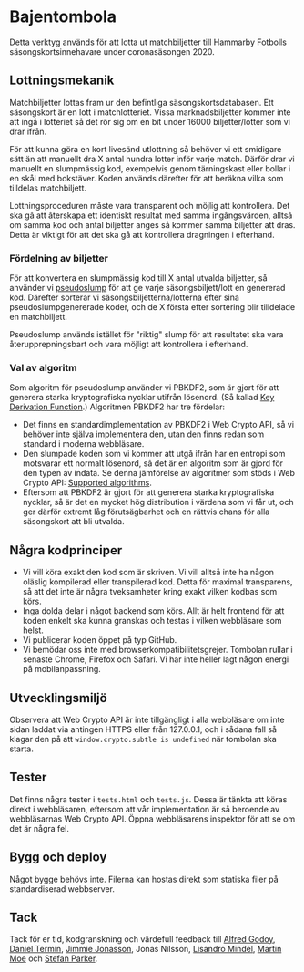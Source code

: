 # Bajentombola

Detta verktyg används för att lotta ut matchbiljetter till Hammarby Fotbolls säsongskortsinnehavare under coronasäsongen 2020.


## Lottningsmekanik

Matchbiljetter lottas fram ur den befintliga säsongskortsdatabasen. Ett säsongskort är en lott i matchlotteriet. Vissa marknadsbiljetter kommer inte att ingå i lotteriet så det rör sig om en bit under 16000 biljetter/lotter som vi drar ifrån.

För att kunna göra en kort livesänd utlottning så behöver vi ett smidigare sätt än att manuellt dra X antal hundra lotter inför varje match. Därför drar vi manuellt en slumpmässig kod, exempelvis genom tärningskast eller bollar i en skål med bokstäver. Koden används därefter för att beräkna vilka som tilldelas matchbiljett.

Lottningsproceduren måste vara transparent och möjlig att kontrollera. Det ska gå att återskapa ett identiskt resultat med samma ingångsvärden, alltså om samma kod och antal biljetter anges så kommer samma biljetter att dras. Detta är viktigt för att det ska gå att kontrollera dragningen i efterhand.


### Fördelning av biljetter

För att konvertera en slumpmässig kod till X antal utvalda biljetter, så använder vi [pseudoslump](https://sv.wikipedia.org/wiki/Pseudoslumptalsgenerator) för att ge varje säsongsbiljett/lott en genererad kod. Därefter sorterar vi säsongsbiljetterna/lotterna efter sina pseudoslumpgenererade koder, och de X första efter sortering blir tilldelade en matchbiljett.

Pseudoslump används istället för "riktig" slump för att resultatet ska vara återupprepningsbart och vara möjligt att kontrollera i efterhand.


### Val av algoritm

Som algoritm för pseudoslump använder vi PBKDF2, som är gjort för att generera starka kryptografiska nycklar utifrån lösenord. (Så kallad [Key Derivation Function](https://en.wikipedia.org/wiki/Key_derivation_function).) Algoritmen PBKDF2 har tre fördelar:

* Det finns en standardimplementation av PBKDF2 i Web Crypto API, så vi behöver inte själva implementera den, utan den finns redan som standard i moderna webbläsare.
* Den slumpade koden som vi kommer att utgå ifrån har en entropi som motsvarar ett normalt lösenord, så det är en algoritm som är gjord för den typen av indata. Se denna jämförelse av algoritmer som stöds i Web Crypto API: [Supported algorithms](https://developer.mozilla.org/en-US/docs/Web/API/SubtleCrypto/deriveKey#Supported_algorithms).
* Eftersom att PBKDF2 är gjort för att generera starka kryptografiska nycklar, så är det en mycket hög distribution i värdena som vi får ut, och ger därför extremt låg förutsägbarhet och en rättvis chans för alla säsongskort att bli utvalda.


## Några kodprinciper

* Vi vill köra exakt den kod som är skriven. Vi vill alltså inte ha någon oläslig kompilerad eller transpilerad kod. Detta för maximal transparens, så att det inte är några tveksamheter kring exakt vilken kodbas som körs.
* Inga dolda delar i något backend som körs. Allt är helt frontend för att koden enkelt ska kunna granskas och testas i vilken webbläsare som helst.
* Vi publicerar koden öppet på typ GitHub.
* Vi bemödar oss inte med browserkompatibilitetsgrejer. Tombolan rullar i senaste Chrome, Firefox och Safari. Vi har inte heller lagt någon energi på mobilanpassning.

## Utvecklingsmiljö

Observera att Web Crypto API är inte tillgängligt i alla webbläsare om inte sidan laddat via antingen HTTPS eller från 127.0.0.1, och i sådana fall så klagar den på att `window.crypto.subtle is undefined` när tombolan ska starta.

## Tester

Det finns några tester i `tests.html` och `tests.js`. Dessa är tänkta att köras direkt i webbläsaren, eftersom att vår implementation är så beroende av webbläsarnas Web Crypto API. Öppna webbläsarens inspektor för att se om det är några fel.

## Bygg och deploy

Något bygge behövs inte. Filerna kan hostas direkt som statiska filer på standardiserad webbserver.

## Tack

Tack för er tid, kodgranskning och värdefull feedback till [Alfred Godoy](https://twitter.com/kodfred), [Daniel Termin](https://twitter.com/botteu), [Jimmie Jonasson](https://github.com/jimmiejonasson), Jonas Nilsson, [Lisandro Mindel](https://www.linkedin.com/in/lisandromindel/), [Martin Moe](https://www.linkedin.com/in/martin-moe-44b02913a/) och [Stefan Parker](https://twitter.com/morkum).

